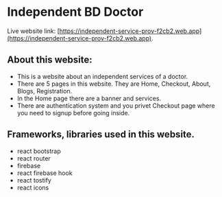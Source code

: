 # Independent BD Doctor

Live website link: [https://independent-service-prov-f2cb2.web.app](https://independent-service-prov-f2cb2.web.app).

## About this website: 
* This is a website about an independent services of a doctor.
* There are 5 pages in this website. They are Home, Checkout, About, Blogs, Registration.
* In the Home page there are a banner and services.
* There are authentication system and you privet Checkout page where you need to signup before going inside.

## Frameworks, libraries used in this website.
* react bootstrap
* react router
* firebase
* react firebase hook
* react tostify
* react icons
